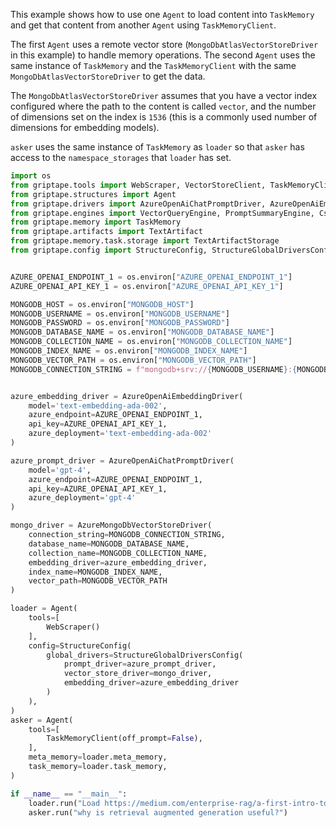 This example shows how to use one `Agent` to load content into `TaskMemory` and get that content from another `Agent` using `TaskMemoryClient`.

The first `Agent` uses a remote vector store (`MongoDbAtlasVectorStoreDriver` in this example) to handle memory operations. The second `Agent` uses the same instance of `TaskMemory` and the `TaskMemoryClient` with the same `MongoDbAtlasVectorStoreDriver` to get the data.

The `MongoDbAtlasVectorStoreDriver` assumes that you have a vector index configured where the path to the content is called `vector`, and the number of dimensions set on the index is `1536` (this is a commonly used number of dimensions for embedding models).

`asker` uses the same instance of `TaskMemory` as `loader` so that `asker` has access to the `namespace_storages` that `loader` has set.

```python
import os
from griptape.tools import WebScraper, VectorStoreClient, TaskMemoryClient
from griptape.structures import Agent
from griptape.drivers import AzureOpenAiChatPromptDriver, AzureOpenAiEmbeddingDriver, AzureMongoDbVectorStoreDriver
from griptape.engines import VectorQueryEngine, PromptSummaryEngine, CsvExtractionEngine, JsonExtractionEngine
from griptape.memory import TaskMemory 
from griptape.artifacts import TextArtifact
from griptape.memory.task.storage import TextArtifactStorage
from griptape.config import StructureConfig, StructureGlobalDriversConfig


AZURE_OPENAI_ENDPOINT_1 = os.environ["AZURE_OPENAI_ENDPOINT_1"]
AZURE_OPENAI_API_KEY_1 = os.environ["AZURE_OPENAI_API_KEY_1"]

MONGODB_HOST = os.environ["MONGODB_HOST"]
MONGODB_USERNAME = os.environ["MONGODB_USERNAME"]
MONGODB_PASSWORD = os.environ["MONGODB_PASSWORD"]
MONGODB_DATABASE_NAME = os.environ["MONGODB_DATABASE_NAME"]
MONGODB_COLLECTION_NAME = os.environ["MONGODB_COLLECTION_NAME"]
MONGODB_INDEX_NAME = os.environ["MONGODB_INDEX_NAME"]
MONGODB_VECTOR_PATH = os.environ["MONGODB_VECTOR_PATH"]
MONGODB_CONNECTION_STRING = f"mongodb+srv://{MONGODB_USERNAME}:{MONGODB_PASSWORD}@{MONGODB_HOST}/{MONGODB_DATABASE_NAME}?tls=true&authMechanism=SCRAM-SHA-256&retrywrites=false&maxIdleTimeMS=120000"


azure_embedding_driver = AzureOpenAiEmbeddingDriver(
    model='text-embedding-ada-002',
    azure_endpoint=AZURE_OPENAI_ENDPOINT_1,
    api_key=AZURE_OPENAI_API_KEY_1,
    azure_deployment='text-embedding-ada-002'
)

azure_prompt_driver = AzureOpenAiChatPromptDriver(
    model='gpt-4',
    azure_endpoint=AZURE_OPENAI_ENDPOINT_1,
    api_key=AZURE_OPENAI_API_KEY_1,
    azure_deployment='gpt-4'
)

mongo_driver = AzureMongoDbVectorStoreDriver(
    connection_string=MONGODB_CONNECTION_STRING,
    database_name=MONGODB_DATABASE_NAME,
    collection_name=MONGODB_COLLECTION_NAME,
    embedding_driver=azure_embedding_driver,
    index_name=MONGODB_INDEX_NAME,
    vector_path=MONGODB_VECTOR_PATH
)

loader = Agent(
    tools=[
        WebScraper()
    ],
    config=StructureConfig(
        global_drivers=StructureGlobalDriversConfig(
            prompt_driver=azure_prompt_driver,
            vector_store_driver=mongo_driver,
            embedding_driver=azure_embedding_driver
        )
    ),
)
asker = Agent(
    tools=[
        TaskMemoryClient(off_prompt=False),
    ],
    meta_memory=loader.meta_memory,
    task_memory=loader.task_memory,
)

if __name__ == "__main__":
    loader.run("Load https://medium.com/enterprise-rag/a-first-intro-to-complex-rag-retrieval-augmented-generation-a8624d70090f")
    asker.run("why is retrieval augmented generation useful?")
```
